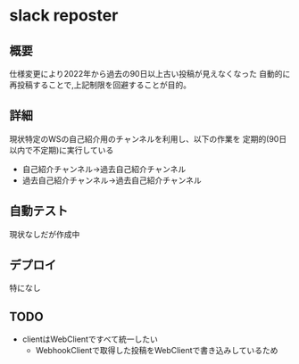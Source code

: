 # slack reposter

## 概要
仕様変更により2022年から過去の90日以上古い投稿が見えなくなった
自動的に再投稿することで,上記制限を回避することが目的。

## 詳細
現状特定のWSの自己紹介用のチャンネルを利用し、以下の作業を
定期的(90日以内で不定期)に実行している

- 自己紹介チャンネル->過去自己紹介チャンネル
- 過去自己紹介チャンネル->過去自己紹介チャンネル


## 自動テスト
現状なしだが作成中

## デプロイ
特になし

## TODO
* clientはWebClientですべて統一したい
  * WebhookClientで取得した投稿をWebClientで書き込みしているため